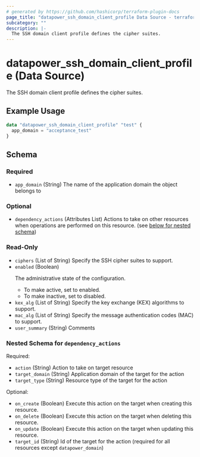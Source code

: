 ```yaml
---
# generated by https://github.com/hashicorp/terraform-plugin-docs
page_title: "datapower_ssh_domain_client_profile Data Source - terraform-provider-datapower"
subcategory: ""
description: |-
  The SSH domain client profile defines the cipher suites.
---
```


# datapower_ssh_domain_client_profile (Data Source)

The SSH domain client profile defines the cipher suites.

## Example Usage

```terraform
data "datapower_ssh_domain_client_profile" "test" {
  app_domain = "acceptance_test"
}
```

<!-- schema generated by tfplugindocs -->
## Schema

### Required

- `app_domain` (String) The name of the application domain the object belongs to

### Optional

- `dependency_actions` (Attributes List) Actions to take on other resources when operations are performed on this resource. (see [below for nested schema](#nestedatt--dependency_actions))

### Read-Only

- `ciphers` (List of String) Specify the SSH cipher suites to support.
- `enabled` (Boolean) <p>The administrative state of the configuration.</p><ul><li>To make active, set to enabled.</li><li>To make inactive, set to disabled.</li></ul>
- `kex_alg` (List of String) Specify the key exchange (KEX) algorithms to support.
- `mac_alg` (List of String) Specify the message authentication codes (MAC) to support.
- `user_summary` (String) Comments

<a id="nestedatt--dependency_actions"></a>
### Nested Schema for `dependency_actions`

Required:

- `action` (String) Action to take on target resource
- `target_domain` (String) Application domain of the target for the action
- `target_type` (String) Resource type of the target for the action

Optional:

- `on_create` (Boolean) Execute this action on the target when creating this resource.
- `on_delete` (Boolean) Execute this action on the target when deleting this resource.
- `on_update` (Boolean) Execute this action on the target when updating this resource.
- `target_id` (String) Id of the target for the action (required for all resources except `datapower_domain`)
